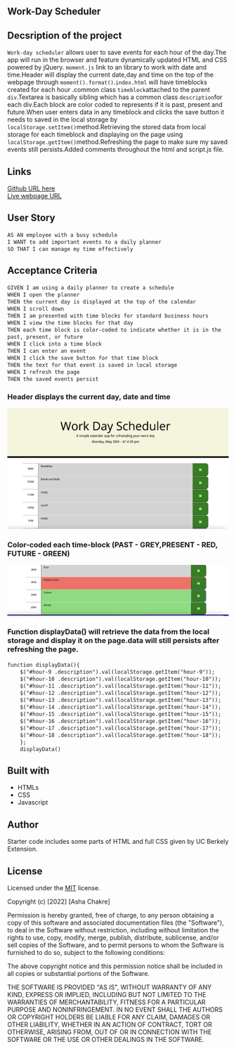 ## Work-Day Scheduler

## Decsription of the project

`Work-day scheduler` allows user to save events for each hour of the day.The app will run in the browser and feature dynamically updated HTML and CSS powered by jQuery. `moment.js` link to an library to work with date and time.Header will display the current date,day and time on the top of the webpage through `moment().format()`.`index.html` will have timeblocks created for each hour .common class `timeblock`attached to the parent `div`.Textarea is basically sibling which has a common class `description`for each div.Each block are color coded to represents if it is past, present and future.When user enters data in any timeblock and clicks the save button it needs to saved in the local storage by `localStorage.setItem()`method.Retrieving the stored data from local storage for each timeblock and displaying on the page using `localStorage.getItem()`method.Refreshing the page to make sure my saved events still persists.Added comments throughout the html and script.js file.

## Links

[Github URL here](https://github.com/ashachakre0906/Work-Day-Planner)<br>
[Live webpage URL](https://ashachakre0906.github.io/Work-Day-Planner/)<br>

## User Story

```
AS AN employee with a busy schedule
I WANT to add important events to a daily planner
SO THAT I can manage my time effectively
```

## Acceptance Criteria
```
GIVEN I am using a daily planner to create a schedule
WHEN I open the planner
THEN the current day is displayed at the top of the calendar
WHEN I scroll down
THEN I am presented with time blocks for standard business hours
WHEN I view the time blocks for that day
THEN each time block is color-coded to indicate whether it is in the past, present, or future
WHEN I click into a time block
THEN I can enter an event
WHEN I click the save button for that time block
THEN the text for that event is saved in local storage
WHEN I refresh the page
THEN the saved events persist

```

### Header displays the current day, date and time

<img src =./assets/images/currentdateandtime.png>

### Color-coded each time-block (PAST - GREY,PRESENT - RED, FUTURE - GREEN)

<img src =./assets/images/colorblock.png>

### Function displayData() will retrieve the data from the local storage and display it on the page.data will still persists after refreshing the page.

```
function displayData(){
    $("#hour-9 .description").val(localStorage.getItem("hour-9"));
    $("#hour-10 .description").val(localStorage.getItem("hour-10"));
    $("#hour-11 .description").val(localStorage.getItem("hour-11"));
    $("#hour-12 .description").val(localStorage.getItem("hour-12"));
    $("#hour-13 .description").val(localStorage.getItem("hour-13"));
    $("#hour-14 .description").val(localStorage.getItem("hour-14"));
    $("#hour-15 .description").val(localStorage.getItem("hour-15"));
    $("#hour-16 .description").val(localStorage.getItem("hour-16"));
    $("#hour-17 .description").val(localStorage.getItem("hour-17"));
    $("#hour-18 .description").val(localStorage.getItem("hour-18"));
    };
    displayData()
```

## Built with

- HTMLs
- CSS
- Javascript

## Author

Starter code includes some parts of HTML and full CSS given by UC Berkely Extension.
## License

Licensed under the [MIT](https://choosealicense.com/licenses/mit/) license.

Copyright (c) [2022] [Asha Chakre]

Permission is hereby granted, free of charge, to any person obtaining a copy
of this software and associated documentation files (the "Software"), to deal
in the Software without restriction, including without limitation the rights
to use, copy, modify, merge, publish, distribute, sublicense, and/or sell
copies of the Software, and to permit persons to whom the Software is
furnished to do so, subject to the following conditions:

The above copyright notice and this permission notice shall be included in all
copies or substantial portions of the Software.

THE SOFTWARE IS PROVIDED "AS IS", WITHOUT WARRANTY OF ANY KIND, EXPRESS OR
IMPLIED, INCLUDING BUT NOT LIMITED TO THE WARRANTIES OF MERCHANTABILITY,
FITNESS FOR A PARTICULAR PURPOSE AND NONINFRINGEMENT. IN NO EVENT SHALL THE
AUTHORS OR COPYRIGHT HOLDERS BE LIABLE FOR ANY CLAIM, DAMAGES OR OTHER
LIABILITY, WHETHER IN AN ACTION OF CONTRACT, TORT OR OTHERWISE, ARISING FROM,
OUT OF OR IN CONNECTION WITH THE SOFTWARE OR THE USE OR OTHER DEALINGS IN THE
SOFTWARE.
